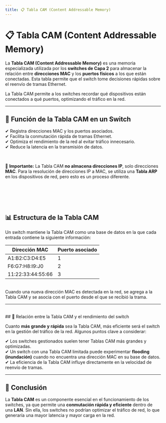 ```yaml
---
title: 📋 Tabla CAM (Content Addressable Memory)
---
```


# 📋 Tabla CAM (Content Addressable Memory)

La **Tabla CAM (Content Addressable Memory)** es una memoria especializada utilizada por los **switches de Capa 2** para almacenar la relación entre **direcciones MAC** y los **puertos físicos** a los que están conectadas. Esta tabla permite que el switch tome decisiones rápidas sobre el reenvío de tramas Ethernet.

<div class="custom-quote"> La Tabla CAM permite a los switches recordar qué dispositivos están conectados a qué puertos, optimizando el tráfico en la red.</div>

---

## 🎯 Función de la Tabla CAM en un Switch

✔ Registra direcciones MAC y los puertos asociados.  
✔ Facilita la conmutación rápida de tramas Ethernet.  
✔ Optimiza el rendimiento de la red al evitar tráfico innecesario.  
✔ Reduce la latencia en la transmisión de datos.

<br>

📌 **Importante:** La Tabla CAM **no almacena direcciones IP**, solo direcciones **MAC**. Para la resolución de direcciones IP a MAC, se utiliza una **Tabla ARP** en los dispositivos de red, pero esto es un proceso diferente.

<br><br>
---

## 📊 Estructura de la Tabla CAM

Un switch mantiene la Tabla CAM como una base de datos en la que cada entrada contiene la siguiente información:

| Dirección MAC | Puerto asociado |
|--------------|----------------|
| A1:B2:C3:D4:E5 | 1 |
| F6:G7:H8:I9:J0 | 2 |
| 11:22:33:44:55:66 | 3 |

<br>
Cuando una nueva dirección MAC es detectada en la red, se agrega a la Tabla CAM y se asocia con el puerto desde el que se recibió la trama.

---
<br>
## 📌 Relación entre la Tabla CAM y el rendimiento del switch

Cuanto **más grande y rápida** sea la Tabla CAM, más eficiente será el switch en la gestión del tráfico de la red. Algunos puntos clave a considerar:

✔ Los switches gestionados suelen tener Tablas CAM más grandes y optimizadas.  
✔ Un switch con una Tabla CAM limitada puede experimentar **flooding (inundación)** cuando no encuentra una dirección MAC en su base de datos.  
✔ La eficiencia de la Tabla CAM influye directamente en la velocidad de reenvío de tramas.  

---

## 📌 Conclusión

La **Tabla CAM** es un componente esencial en el funcionamiento de los switches, ya que permite una **conmutación rápida y eficiente** dentro de una **LAN**. Sin ella, los switches no podrían optimizar el tráfico de red, lo que generaría una mayor latencia y mayor carga en la red.

